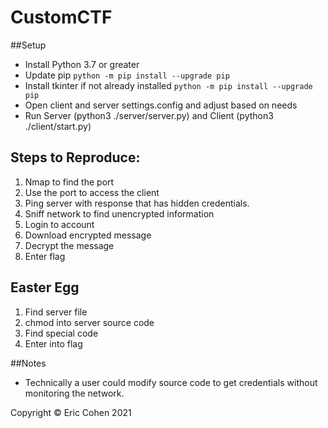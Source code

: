 # CustomCTF

##Setup
+ Install Python 3.7 or greater
+ Update pip `python -m pip install --upgrade pip`
+ Install tkinter if not already installed `python -m pip install --upgrade pip`
+ Open client and server settings.config and adjust based on needs
+ Run Server (python3 ./server/server.py) and Client (python3 ./client/start.py)

## Steps to Reproduce:
1. Nmap to find the port
2. Use the port to access the client
3. Ping server with response that has hidden credentials.
3. Sniff network to find unencrypted information
4. Login to account
5. Download encrypted message
6. Decrypt the message
7. Enter flag

## Easter Egg
1. Find server file
2. chmod into server source code
3. Find special code
4. Enter into flag

##Notes
* Technically a user could modify source code to get credentials without monitoring the network.

Copyright © Eric Cohen 2021
